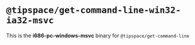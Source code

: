 # `@tipspace/get-command-line-win32-ia32-msvc`

This is the **i686-pc-windows-msvc** binary for `@tipspace/get-command-line`
